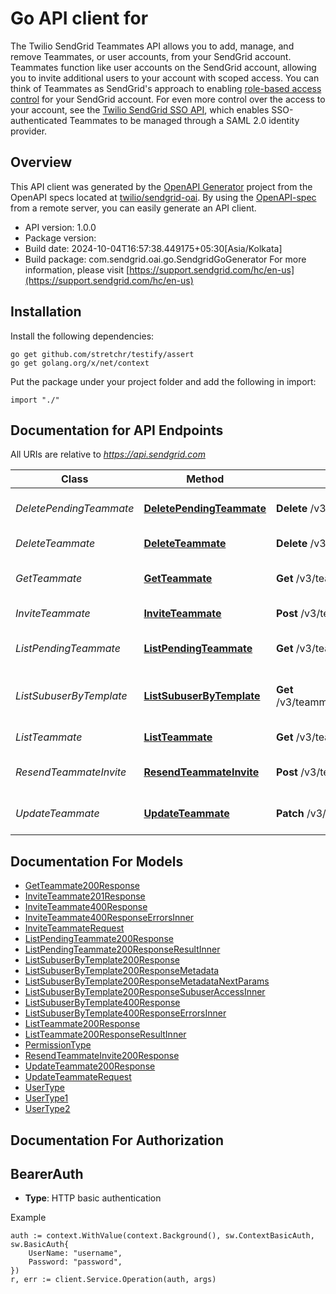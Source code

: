 # Go API client for 

The Twilio SendGrid Teammates API allows you to add, manage, and remove Teammates, or user accounts, from your SendGrid account. Teammates function like user accounts on the SendGrid account, allowing you to invite additional users to your account with scoped access. You can think of Teammates as SendGrid's approach to enabling [role-based access control](https://en.wikipedia.org/wiki/Role-based_access_control) for your SendGrid account. For even more control over the access to your account, see the [Twilio SendGrid SSO API](https://docs.sendgrid.com/api-reference/single-sign-on-teammates/), which enables SSO-authenticated Teammates to be managed through a SAML 2.0 identity provider.

## Overview
This API client was generated by the [OpenAPI Generator](https://openapi-generator.tech) project from the OpenAPI specs located at [twilio/sendgrid-oai](https://github.com/twilio/sendgrid-oai/tree/main/spec).  By using the [OpenAPI-spec](https://www.openapis.org/) from a remote server, you can easily generate an API client.

- API version: 1.0.0
- Package version: 
- Build date: 2024-10-04T16:57:38.449175+05:30[Asia/Kolkata]
- Build package: com.sendgrid.oai.go.SendgridGoGenerator
For more information, please visit [https://support.sendgrid.com/hc/en-us](https://support.sendgrid.com/hc/en-us)

## Installation

Install the following dependencies:

```shell
go get github.com/stretchr/testify/assert
go get golang.org/x/net/context
```

Put the package under your project folder and add the following in import:

```golang
import "./"
```

## Documentation for API Endpoints

All URIs are relative to *https://api.sendgrid.com*

Class | Method | HTTP request | Description
------------ | ------------- | ------------- | -------------
*DeletePendingTeammate* | [**DeletePendingTeammate**](docs/DeletePendingTeammate.md#deletependingteammate) | **Delete** /v3/teammates/pending/{Token} | Delete pending teammate
*DeleteTeammate* | [**DeleteTeammate**](docs/DeleteTeammate.md#deleteteammate) | **Delete** /v3/teammates/{Username} | Delete teammate
*GetTeammate* | [**GetTeammate**](docs/GetTeammate.md#getteammate) | **Get** /v3/teammates/{Username} | Retrieve specific teammate
*InviteTeammate* | [**InviteTeammate**](docs/InviteTeammate.md#inviteteammate) | **Post** /v3/teammates | Invite teammate
*ListPendingTeammate* | [**ListPendingTeammate**](docs/ListPendingTeammate.md#listpendingteammate) | **Get** /v3/teammates/pending | Retrieve all pending teammates
*ListSubuserByTemplate* | [**ListSubuserByTemplate**](docs/ListSubuserByTemplate.md#listsubuserbytemplate) | **Get** /v3/teammates/{TeammateName}/subuser_access | Get Teammate Subuser Access
*ListTeammate* | [**ListTeammate**](docs/ListTeammate.md#listteammate) | **Get** /v3/teammates | Retrieve all teammates
*ResendTeammateInvite* | [**ResendTeammateInvite**](docs/ResendTeammateInvite.md#resendteammateinvite) | **Post** /v3/teammates/pending/{Token}/resend | Resend teammate invite
*UpdateTeammate* | [**UpdateTeammate**](docs/UpdateTeammate.md#updateteammate) | **Patch** /v3/teammates/{Username} | Update teammate&#39;s permissions


## Documentation For Models

 - [GetTeammate200Response](GetTeammate200Response.md)
 - [InviteTeammate201Response](InviteTeammate201Response.md)
 - [InviteTeammate400Response](InviteTeammate400Response.md)
 - [InviteTeammate400ResponseErrorsInner](InviteTeammate400ResponseErrorsInner.md)
 - [InviteTeammateRequest](InviteTeammateRequest.md)
 - [ListPendingTeammate200Response](ListPendingTeammate200Response.md)
 - [ListPendingTeammate200ResponseResultInner](ListPendingTeammate200ResponseResultInner.md)
 - [ListSubuserByTemplate200Response](ListSubuserByTemplate200Response.md)
 - [ListSubuserByTemplate200ResponseMetadata](ListSubuserByTemplate200ResponseMetadata.md)
 - [ListSubuserByTemplate200ResponseMetadataNextParams](ListSubuserByTemplate200ResponseMetadataNextParams.md)
 - [ListSubuserByTemplate200ResponseSubuserAccessInner](ListSubuserByTemplate200ResponseSubuserAccessInner.md)
 - [ListSubuserByTemplate400Response](ListSubuserByTemplate400Response.md)
 - [ListSubuserByTemplate400ResponseErrorsInner](ListSubuserByTemplate400ResponseErrorsInner.md)
 - [ListTeammate200Response](ListTeammate200Response.md)
 - [ListTeammate200ResponseResultInner](ListTeammate200ResponseResultInner.md)
 - [PermissionType](PermissionType.md)
 - [ResendTeammateInvite200Response](ResendTeammateInvite200Response.md)
 - [UpdateTeammate200Response](UpdateTeammate200Response.md)
 - [UpdateTeammateRequest](UpdateTeammateRequest.md)
 - [UserType](UserType.md)
 - [UserType1](UserType1.md)
 - [UserType2](UserType2.md)


## Documentation For Authorization



## BearerAuth

- **Type**: HTTP basic authentication

Example

```golang
auth := context.WithValue(context.Background(), sw.ContextBasicAuth, sw.BasicAuth{
    UserName: "username",
    Password: "password",
})
r, err := client.Service.Operation(auth, args)
```

